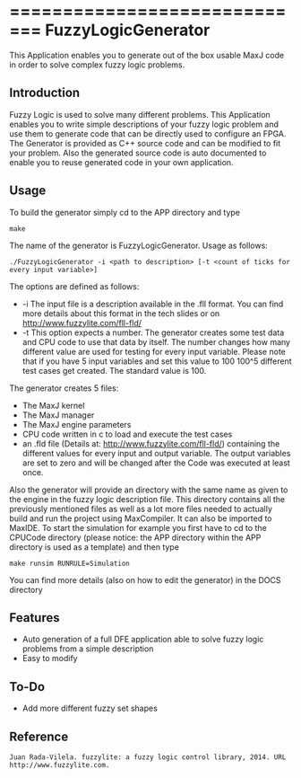 =============================
FuzzyLogicGenerator
=============================

This Application enables you to generate out of the box usable MaxJ code in order to solve complex fuzzy logic problems.


Introduction
------------

Fuzzy Logic is used to solve many different problems. 
This Application enables you to write simple descriptions of your fuzzy logic problem and use them to generate code that can be directly used to configure an FPGA.
The Generator is provided as C++ source code and can be modified to fit your problem. Also the generated source code is auto documented to enable you to reuse generated code in your own application.


Usage
-----

To build the generator simply cd to the APP directory and type
    
    make

The name of the generator is FuzzyLogicGenerator. Usage as follows:

    ./FuzzyLogicGenerator -i <path to description> [-t <count of ticks for every input variable>]

The options are defined as follows:
* -i The input file is a description available in the .fll format. You can find more details about this format in the tech slides or on http://www.fuzzylite.com/fll-fld/
* -t This option expects a number. The generator creates some test data and CPU code to use that data by itself. The number changes how many different value are used for testing for every input variable. Please note that if you have 5 input variables and set this value to 100 100^5 different test cases get created. The standard value is 100.

The generator creates 5 files:
* The MaxJ kernel
* The MaxJ manager
* The MaxJ engine parameters
* CPU code written in c to load and execute the test cases
* an .fld file (Details at: http://www.fuzzylite.com/fll-fld/) containing the different values for every input and output variable. The output variables are set to zero and will be changed after the Code was executed at least once.

Also the generator will provide an directory with the same name as given to the engine in the fuzzy logic description file.
This directory contains all the previously mentioned files as well as a lot more files needed to actually build and run the project using MaxCompiler. It can also be imported to MaxIDE.
To start the simulation for example you first have to cd to the CPUCode directory (please notice: the APP directory within the APP directory is used as a template) and then type

    make runsim RUNRULE=Simulation

You can find more details (also on how to edit the generator) in the DOCS directory


Features
--------

* Auto generation of a full DFE application able to solve fuzzy logic problems from a simple description
* Easy to modify


To-Do
-----

* Add more different fuzzy set shapes

Reference
---------

    Juan Rada-Vilela. fuzzylite: a fuzzy logic control library, 2014. URL http://www.fuzzylite.com.
